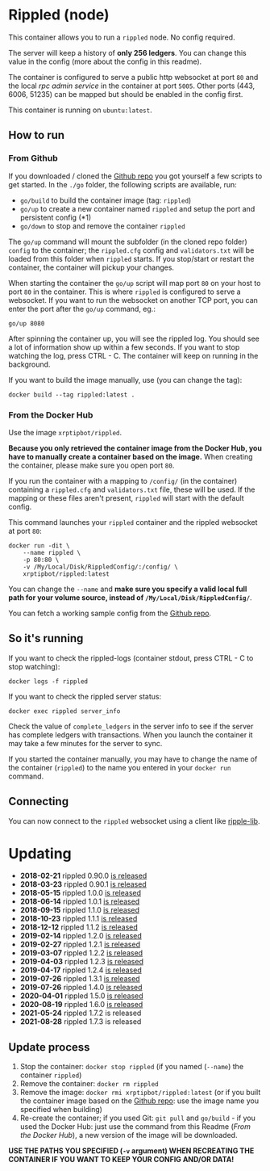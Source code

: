 # Rippled (node)

This container allows you to run a `rippled` node. No config required.

The server will keep a history of **only 256 ledgers**. You can change this value in the config (more about the config in this readme).

The container is configured to serve a public http websocket at port `80` and the local _rpc admin service_ in the container at port `5005`.
Other ports (443, 6006, 51235) can be mapped but should be enabled in the config first.

This container is running on `ubuntu:latest`.


## How to run

### From Github

If you downloaded / cloned the [Github repo](https://github.com/WietseWind/docker-rippled) you got yourself a few scripts to get started. In the `./go` folder, the following scripts are available, run:

- `go/build` to build the container image (tag: `rippled`)
- `go/up` to create a new container named `rippled` and setup the port and persistent config (*1)
- `go/down` to stop and remove the container `rippled`

The `go/up` command will mount the subfolder (in the cloned repo folder) `config` to the container; the `rippled.cfg` config and `validators.txt` will be loaded from this folder when `rippled` starts. If you stop/start or restart the container, the container will pickup your changes.

When starting the container the `go/up` script will map port `80` on your host to port `80` in the container. This is where `rippled` is configured to serve a websocket. If you want to run the websocket on another TCP port, you can enter the port after the `go/up` command, eg.:

```
go/up 8080
```

After spinning the container up, you will see the rippled log. You should see a lot of information show up within a few seconds. If you want to stop watching the log, press CTRL - C. The container will keep on running in the background.

If you want to build the image manually, use (you can change the tag):

```
docker build --tag rippled:latest .
```

### From the Docker Hub

Use the image `xrptipbot/rippled`.

**Because you only retrieved the container image from the Docker Hub, you have to manually create a container based on the image.** When creating the container, please make sure you open port `80`.

If you run the container with a mapping to `/config/` (in the container) containing a `rippled.cfg` and `validators.txt` file, these will be used. If the mapping or these files aren't present, `rippled` will start with the default config.

This command launches your `rippled` container and the rippled websocket at port `80`:

```
docker run -dit \
    --name rippled \
    -p 80:80 \
    -v /My/Local/Disk/RippledConfig/:/config/ \
    xrptipbot/rippled:latest
```

You can change the `--name` and **make sure you specify a valid local full path for your volume source, instead of `/My/Local/Disk/RippledConfig/`**.

You can fetch a working sample config from the [Github repo](https://github.com/WietseWind/docker-rippled).

## So it's running

If you want to check the rippled-logs (container stdout, press CTRL - C to stop watching):

```
docker logs -f rippled
```

If you want to check the rippled server status:

```
docker exec rippled server_info
```

Check the value of `complete_ledgers` in the server info to see if the server
has complete ledgers with transactions. When you launch the container it may take
a few minutes for the server to sync.

If you started the container manually, you may have to change the name of the container (`rippled`) to the name you entered in your `docker run` command.

## Connecting

You can now connect to the `rippled` websocket using a client like [ripple-lib](https://github.com/ripple/ripple-lib/tree/master).

# Updating

- **2018-02-21** rippled 0.90.0 [is released](https://ripple.com/dev-blog/rippled-version-0-90-0/)
- **2018-03-23** rippled 0.90.1 [is released](https://ripple.com/dev-blog/rippled-version-0-90-1/)
- **2018-05-15** rippled 1.0.0 [is released](https://twitter.com/nbougalis/status/996385729646297090)
- **2018-06-14** rippled 1.0.1 [is released](https://ripple.com/dev-blog/rippled-version-1-0-1/)
- **2018-09-15** rippled 1.1.0 [is released](https://github.com/ripple/rippled/releases/tag/1.1.0)
- **2018-10-23** rippled 1.1.1 [is released](https://ripple.com/dev-blog/rippled-version-1-1-1/)
- **2018-12-12** rippled 1.1.2 [is released](https://ripple.com/dev-blog/introducing-xrp-ledger-rippled-version-1-1-2/)
- **2019-02-14** rippled 1.2.0 [is released](https://github.com/ripple/rippled/releases/tag/1.2.0)
- **2019-02-27** rippled 1.2.1 [is released](https://github.com/ripple/rippled/releases/tag/1.2.1)
- **2019-03-07** rippled 1.2.2 [is released](https://github.com/ripple/rippled/releases/tag/1.2.2)
- **2019-04-03** rippled 1.2.3 [is released](https://github.com/ripple/rippled/releases/tag/1.2.3)
- **2019-04-17** rippled 1.2.4 [is released](https://github.com/ripple/rippled/releases/tag/1.2.4)
- **2019-07-26** rippled 1.3.1 [is released](https://xrpl.org/blog/2019/rippled-1.3.1.html)
- **2019-07-26** rippled 1.4.0 [is released](https://xrpl.org/blog/2019/rippled-1.4.0.html)
- **2020-04-01** rippled 1.5.0 [is released](https://xrpl.org/blog/2020/rippled-1.5.0.html)
- **2020-08-19** rippled 1.6.0 [is released](https://xrpl.org/blog/2020/rippled-1.6.0.html)
- **2021-05-24** rippled 1.7.2 is released
- **2021-08-28** rippled 1.7.3 is released

## Update process

1. Stop the container: `docker stop rippled` (if you named (`--name`) the container `rippled`)
2. Remove the container: `docker rm rippled`
3. Remove the image: `docker rmi xrptipbot/rippled:latest` (or if you built the container image based on the [Github repo](https://github.com/WietseWind/docker-rippled): use the image name you specified when building)
4. Re-create the container; if you used Git: `git pull` and `go/build` - if you used the Docker Hub: just use the command from this Readme (_From the Docker Hub_), a new version of the image will be downloaded.

**USE THE PATHS YOU SPECIFIED (`-v` argument) WHEN RECREATING THE CONTAINER IF YOU WANT TO KEEP YOUR CONFIG AND/OR DATA!**
